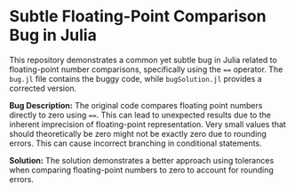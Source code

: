 # Subtle Floating-Point Comparison Bug in Julia

This repository demonstrates a common yet subtle bug in Julia related to floating-point number comparisons, specifically using the `==` operator. The `bug.jl` file contains the buggy code, while `bugSolution.jl` provides a corrected version.

**Bug Description:**
The original code compares floating point numbers directly to zero using `==`. This can lead to unexpected results due to the inherent imprecision of floating-point representation.  Very small values that should theoretically be zero might not be exactly zero due to rounding errors. This can cause incorrect branching in conditional statements.

**Solution:**
The solution demonstrates a better approach using tolerances when comparing floating-point numbers to zero to account for rounding errors.